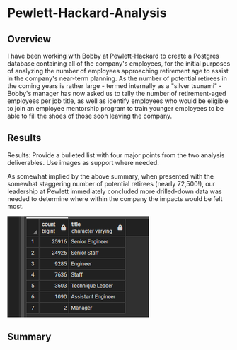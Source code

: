 # Pewlett-Hackard-Analysis


## Overview

I have been working with Bobby at Pewlett-Hackard to create a Postgres database containing all of the company's employees, for the initial purposes of analyzing the number of employees approaching retirement age to assist in the company's near-term planning. As the number of potential retirees in the coming years is rather large - termed internally as a "silver tsunami" - Bobby's manager has now asked us to tally the number of retirement-aged employees per job title, as well as identify employees who would be eligible to join an employee mentorship program to train younger employees to be able to fill the shoes of those soon leaving the company. 

## Results
Results: Provide a bulleted list with four major points from the two analysis deliverables. Use images as support where needed.

As somewhat implied by the above summary, when presented with the somewhat staggering number of potential retirees (nearly 72,500!), our leadership at Pewlett immediately concluded more drilled-down data was needed to determine where within the company the impacts would be felt most. 

![](Resources/Retirements_by_Title.png)

## Summary
